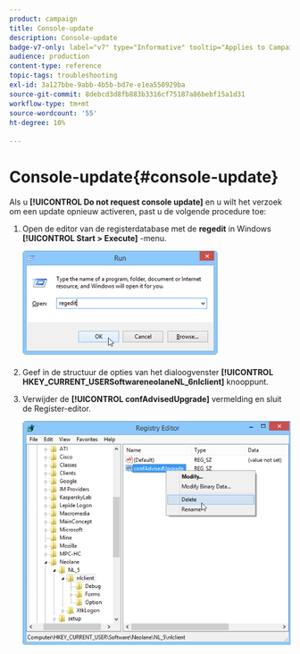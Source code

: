 ```yaml
---
product: campaign
title: Console-update
description: Console-update
badge-v7-only: label="v7" type="Informative" tooltip="Applies to Campaign Classic v7 only"
audience: production
content-type: reference
topic-tags: troubleshooting
exl-id: 3a127bbe-9abb-4b5b-bd7e-e1ea550929ba
source-git-commit: 8debcd3d8fb883b3316cf75187a86bebf15a1d31
workflow-type: tm+mt
source-wordcount: '55'
ht-degree: 10%

---
```


# Console-update{#console-update}



Als u **[!UICONTROL Do not request console update]** en u wilt het verzoek om een update opnieuw activeren, past u de volgende procedure toe:

1. Open de editor van de registerdatabase met de **regedit** in Windows **[!UICONTROL Start > Execute]** -menu.

   ![](assets/ncs_console_update_1.png)

1. Geef in de structuur de opties van het dialoogvenster **[!UICONTROL HKEY_CURRENT_USERSoftwareneolaneNL_6nlclient]** knooppunt.
1. Verwijder de **[!UICONTROL confAdvisedUpgrade]** vermelding en sluit de Register-editor.

   ![](assets/ncs_console_update_2.png)
